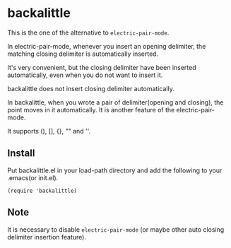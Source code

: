# backalittle

This is the one of the alternative to `electric-pair-mode`.

In electric-pair-mode, whenever you insert an opening delimiter, the matching closing delimiter is automatically inserted.

It's very convenient, but the closing delimiter have been inserted automatically, even when you do not want to insert it.

backalittle does not insert closing delimiter automatically.

In backalittle, when you wrote a pair of delimiter(opening and closing), the point moves in it automatically. It is another feature of the electric-pair-mode.

It supports (), [], {}, "" and ''.

## Install

Put backalittle.el in your load-path directory and add the following to your .emacs(or init.el).
```
(require 'backalittle)
```

## Note

It is necessary to disable `electric-pair-mode` (or maybe other auto closing delimiter insertion feature).